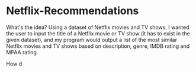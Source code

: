 # Netflix-Recommendations

What's the idea?
Using a dataset of Netflix movies and TV shows, I wanted the user to input the title of a Netflix movie or TV show (it has to exist in the given dataset), and my program would output a list of the most similar Netflix movies and TV shows based on description, genre, IMDB rating and MPAA rating.

How d
